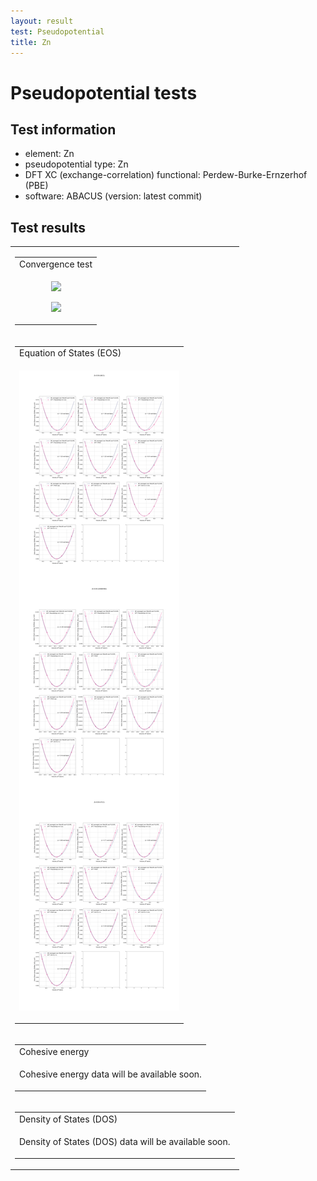 ```yaml
---
layout: result
test: Pseudopotential
title: Zn
---
```


<h1>Pseudopotential tests</h1>
<h2>Test information</h2>
<ul><li>element: Zn</li>
<li>pseudopotential type: Zn</li>
<li>DFT XC (exchange-correlation) functional: Perdew-Burke-Ernzerhof (PBE)</li>
<li>software: ABACUS (version: latest commit)</li></ul><h2>Test results</h2>
<table>
<tr><td>
<table class="banner-frame">
    <tr>
        <td class="banner-header">Convergence test</td>
    </tr>
    <tr>
        <td class="banner-body">
<p align="center"><img src="Zn.svg" class="plain-figure"></p>
<p align="center"><img src="Zn_logplot.svg" class="plain-figure"></p>
        </td>
    </tr>
</table></td></tr>
<tr><td>
<table class="banner-frame">
    <tr>
        <td class="banner-header">Equation of States (EOS)</td>
    </tr>
    <tr>
        <td class="banner-body">
<p align="center"><img src="eos_Zn.png" class="plain-figure"></p>
        </td>
    </tr>
</table></td></tr>
<tr><td>
<table class="banner-frame">
    <tr>
        <td class="banner-header">Cohesive energy</td>
    </tr>
    <tr>
        <td class="banner-body">
<p align="center">Cohesive energy data will be available soon.</p>
        </td>
    </tr>
</table></td></tr>
<tr><td>
<table class="banner-frame">
    <tr>
        <td class="banner-header">Density of States (DOS)</td>
    </tr>
    <tr>
        <td class="banner-body">
<p align="center">Density of States (DOS) data will be available soon.</p>
        </td>
    </tr>
</table></td></tr>
</table>
